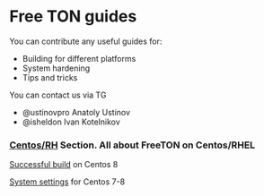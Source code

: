 # Free TON guides

You can contribute any useful guides for:

- Building for different platforms
- System hardening
- Tips and tricks

You can contact us via TG 
- @ustinovpro Anatoly Ustinov 
- @isheldon Ivan Kotelnikov

### [Centos/RH](Centos_RHEL) Section. All about FreeTON on Centos/RHEL

[Successful build](Centos_RHEL/build) on Centos 8

[System settings](Centos_RHEL/system) for Centos 7-8
